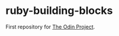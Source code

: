 ruby-building-blocks
====================

First repository for [The Odin Project](http://www.theodinproject.com/ruby-programming/building-blocks).